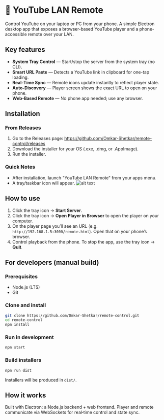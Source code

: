 # 🚀 YouTube LAN Remote

Control YouTube on your laptop or PC from your phone. A simple Electron desktop app that exposes a browser-based YouTube player and a phone-accessible remote over your LAN.

## Key features

- **System Tray Control** — Start/stop the server from the system tray (no CLI).
- **Smart URL Paste** — Detects a YouTube link in clipboard for one-tap loading.
- **Real‑Time Sync** — Remote icons update instantly to reflect player state.
- **Auto‑Discovery** — Player screen shows the exact URL to open on your phone.
- **Web‑Based Remote** — No phone app needed; use any browser.

## Installation

### From Releases

1. Go to the Releases page: https://github.com/Omkar-Shetkar/remote-control/releases
2. Download the installer for your OS (.exe, .dmg, or .AppImage).
3. Run the installer.

### Quick Notes

- After installation, launch "YouTube LAN Remote" from your apps menu.
- A tray/taskbar icon will appear.
  ![alt text](<Screenshot 2025-10-17 at 9.27.52 AM.png>)

## How to use

1. Click the tray icon → **Start Server**.
2. Click the tray icon → **Open Player in Browser** to open the player on your computer.
3. On the player page you’ll see an URL (e.g. `http://192.168.1.5:3000/remote.html`). Open that on your phone’s browser.
4. Control playback from the phone. To stop the app, use the tray icon → **Quit**.

## For developers (manual build)

### Prerequisites

- Node.js (LTS)
- Git

### Clone and install

```bash
git clone https://github.com/Omkar-Shetkar/remote-control.git
cd remote-control
npm install
```

### Run in development

```bash
npm start
```

### Build installers

```bash
npm run dist
```

Installers will be produced in `dist/`.

## How it works

Built with Electron: a Node.js backend + web frontend. Player and remote communicate via WebSockets for real‑time control and state sync.
